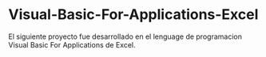 # Visual-Basic-For-Applications-Excel
El siguiente proyecto fue desarrollado en el lenguage de programacion Visual Basic For Applications de Excel.
